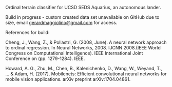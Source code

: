 Ordinal terrain classifier for UCSD SEDS Aquarius, an autonomous lander. 

Build in progress - custom created data set unavailable on GitHub due to size, 
email gerardmaggiolino@gmail.com for access. 

References for build: 

Cheng, J., Wang, Z., & Pollastri, G. (2008, June). A neural network approach to ordinal regression. In Neural Networks, 2008. IJCNN 2008.(IEEE World Congress on Computational Intelligence). IEEE International Joint Conference on (pp. 1279-1284). IEEE.

Howard, A. G., Zhu, M., Chen, B., Kalenichenko, D., Wang, W., Weyand, T., ... & Adam, H. (2017). Mobilenets: Efficient convolutional neural networks for mobile vision applications. arXiv preprint arXiv:1704.04861.
